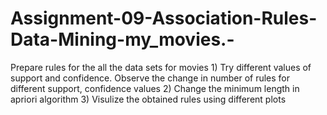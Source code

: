 # Assignment-09-Association-Rules-Data-Mining-my_movies.-
Prepare rules for the all the data sets for movies 1) Try different values of support and confidence. Observe the change in number of rules for different support, confidence values 2) Change the minimum length in apriori algorithm 3) Visulize the obtained rules using different plots
